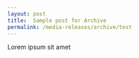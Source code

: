 ```yaml
---
layout: post
title:  Sample post for Archive
permalink: /media-releases/archive/test
---
```

Lorem ipsum sit amet
